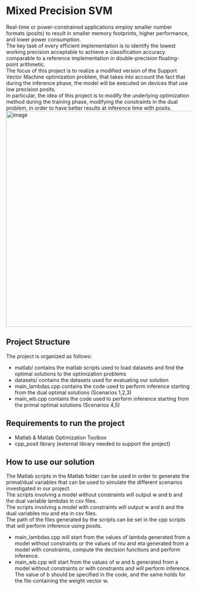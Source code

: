# Mixed Precision SVM
Real-time or power-constrained applications employ smaller number formats
(posits) to result in smaller memory footprints, higher performance, and lower
power consumption. <br> The key task of every efficient implementation is to identify the lowest working precision acceptable to achieve a classification accuracy
comparable to a reference implementation in double-precision floating-point
arithmetic. <br>
The focus of this project is to realize a modified version of the Support Vector
Machine optimization problem, that takes into account the fact that during the
inference phase, the model will be executed on devices that use low precision
posits.<br>
In particular, the idea of this project is to modify the underlying optimization method during the training phase, modifying the constraints in the dual problem, in order to have better results at inference time with posits.
<img width="589" alt="image" src="https://github.com/terranovaa/MixedPrecisionSVM/assets/61695945/b3a117c2-1a0c-423b-ad33-3940c047034b">


## Project Structure
The project is organized as follows:
- matlab/ contains the matlab scripts used to load datasets and find the optimal solutions to the optimization problems
- datasets/ contains the datasets used for evaluating our solution
- main_lambdas.cpp contains the code used to perform inference starting from the dual optimal solutions (Scenarios 1,2,3) 
- main_wb.cpp contains the code used to perform inference starting from the primal optimal solutions (Scenarios 4,5)

## Requirements to run the project
- Matlab & Matlab Optimization Toolbox
- cpp_posit library (external library needed to support the project)

## How to use our solution
The Matlab scripts in the Matlab folder can be used in order to generate the primal/dual variables that can be used to simulate the different scenarios investigated in our project.
<br/>The scripts involving a model without constraints will output w and b and the dual variable lambdas in csv files.
<br/>The scripts involving a model with constraints will output w and b and the dual variables mu and eta in csv files.
<br/>The path of the files generated by the scripts can be set in the cpp scripts that will perform inference using posits.
<ul>
<li>main_lambdas.cpp will start from the values of lambda generated from a model without constraints or the values of mu and eta generated from a model with constraints, compute the decision functions and perform inference.</li>
<li>main_wb.cpp will start from the values of w and b generated from a model without constraints or with constraints and will perform inference. The value of b should be specified in the code, and the same holds for the file containing the weight vector w.
</li>
</ul>

